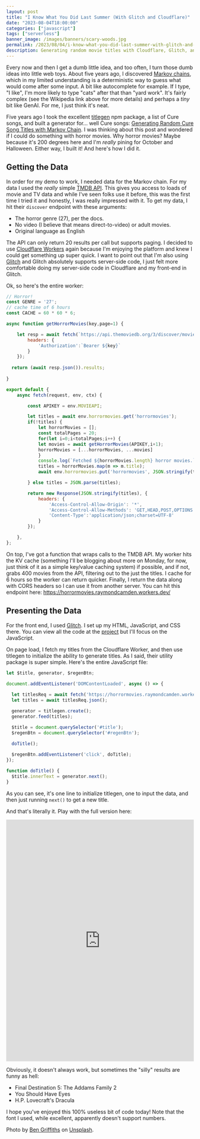```yaml
---
layout: post
title: "I Know What You Did Last Summer (With Glitch and Cloudflare)"
date: "2023-08-04T18:00:00"
categories: ["javascript"]
tags: ["serverless"]
banner_image: /images/banners/scary-woods.jpg
permalink: /2023/08/04/i-know-what-you-did-last-summer-with-glitch-and-cloudflare
description: Generating random movie titles with Cloudflare, Glitch, and more.
---
```


Every now and then I get a dumb little idea, and too often, I turn those dumb ideas into little web toys. About five years ago, I discovered 
[Markov chains](https://en.wikipedia.org/wiki/Markov_chain), which in my limited understanding is a deterministic way to guess what would come after some input. A bit like autocomplete for example. If I type, "I like", I'm more likely to type "cats" after that than "yard work". It's fairly complex (see the Wikipedia link above for more details) and perhaps a *tiny* bit like GenAI. For me, I just think it's neat. 

Five years ago I took the excellent [titlegen](https://www.npmjs.com/package/titlegen) npm package, a list of Cure songs, and built a generator for... well Cure songs: [Generating Random Cure Song Titles with Markov Chain](https://www.raymondcamden.com/2018/01/16/generating-random-cure-song-titles). I was thinking about this post and wondered if I could do something with horror movies. Why horror movies? Maybe because it's 200 degrees here and I'm *really* pining for October and Halloween. Either way, I built it! And here's how I did it.

## Getting the Data

In order for my demo to work, I needed data for the Markov chain. For my data I used the *really* simple [TMDB API](https://developer.themoviedb.org/docs). This gives you access to loads of movie and TV data and while I've seen folks use it before, this was the first time I tried it and honestly, I was really impressed with it. To get my data, I hit their `discover` endpoint with these arguments:

* The horror genre (27), per the docs.
* No video (I believe that means direct-to-video) or adult movies.
* Original language as English

The API can only return 20 results per call but supports paging. I decided to use [Cloudflare Workers](https://workers.cloudflare.com/) again because I'm enjoying the platform and knew I could get something up super quick. I want to point out that I'm also using [Glitch](https://glitch.com/) and Glitch absolutely supports server-side code, I just felt more comfortable doing my server-side code in Cloudflare and my front-end in Glitch. 

Ok, so here's the entire worker:

```js
// Horror!
const GENRE = '27';
// cache time of 6 hours
const CACHE = 60 * 60 * 6;

async function getHorrorMovies(key,page=1) {

	let resp = await fetch(`https://api.themoviedb.org/3/discover/movie?include_adult=false&include_video=false&with_genres=${GENRE}&with_original_language=en&page=${page}`, {
		headers: {
			'Authorization':`Bearer ${key}` 
		}
	});
  
  return (await resp.json()).results;
  
}

export default {
	async fetch(request, env, ctx) {

		const APIKEY = env.MOVIEAPI;

		let titles = await env.horrormovies.get('horrormovies');
		if(!titles) {
			let horrorMovies = [];
			const totalPages = 20;
			for(let i=0;i<totalPages;i++) {
			let movies = await getHorrorMovies(APIKEY,i+1);
			horrorMovies = [...horrorMovies, ...movies]
			}
			console.log(`Fetched ${horrorMovies.length} horror movies.`);
			titles = horrorMovies.map(m => m.title);
			await env.horrormovies.put('horrormovies', JSON.stringify(titles), { expirationTtl: CACHE });

		} else titles = JSON.parse(titles);

		return new Response(JSON.stringify(titles), {
			headers: {
				'Access-Control-Allow-Origin': '*',
				'Access-Control-Allow-Methods': 'GET,HEAD,POST,OPTIONS',
				'Content-Type':'application/json;charset=UTF-8'
			}
		});

	},
};
```

On top, I've got a function that wraps calls to the TMDB API. My worker hits the KV cache (something I'll be blogging about more on Monday, for now, just think of it as a simple key/value caching system) if possible, and if not, grabs 400 movies from the API, filtering out to the just the titles. I cache for 6 hours so the worker can return quicker. Finally, I return the data along with CORS headers so I can use it from another server. You can hit this endpoint here: <https://horrormovies.raymondcamden.workers.dev/>

## Presenting the Data

For the front end, I used [Glitch](https://glitch.com/). I set up my HTML, JavaScript, and CSS there. You can view all the code at the [project](https://glitch.com/edit/#!/random-horror-movie?path=index.html%3A27%3A6) but I'll focus on the JavaScript.

On page load, I fetch my titles from the Cloudflare Worker, and then use titlegen to initialize the ability to generate titles. As I said, their utility package is super simple. Here's the entire JavaScript file:

```js
let $title, generator, $regenBtn;

document.addEventListener('DOMContentLoaded', async () => {
  
  let titlesReq = await fetch('https://horrormovies.raymondcamden.workers.dev/');
  let titles = await titlesReq.json();

  generator = titlegen.create();
  generator.feed(titles);

  $title = document.querySelector('#title');
  $regenBtn = document.querySelector('#regenBtn');

  doTitle();
  
  $regenBtn.addEventListener('click', doTitle);
});

function doTitle() {
  $title.innerText = generator.next();  
}
```

As you can see, it's one line to initialize titlegen, one to input the data, and then just running `next()` to get a new title. 

And that's literally it. Play with the full version here:

<!-- Copy and Paste Me -->
<div class="glitch-embed-wrap" style="height: 650px; width: 100%;">
  <iframe
    src="https://glitch.com/embed/#!/embed/random-horror-movie?path=script.js&previewSize=100"
    title="random-horror-movie on Glitch"
    allow="geolocation; microphone; camera; midi; encrypted-media; xr-spatial-tracking; fullscreen"
    allowFullScreen
    style="height: 100%; width: 100%; border: 0;">
  </iframe>
</div>

Obviously, it doesn't always work, but sometimes the "silly" results are funny as hell:

* Final Destination 5: The Addams Family 2
* You Should Have Eyes
* H.P. Lovecraft's Dracula

I hope you've enjoyed this 100% useless bit of code today! Note that the font I used, while excellent, apparently doesn't support numbers. 

Photo by <a href="https://unsplash.com/@benofthenorth?utm_source=unsplash&utm_medium=referral&utm_content=creditCopyText">Ben Griffiths</a> on <a href="https://unsplash.com/photos/4M5Diy4vr_A?utm_source=unsplash&utm_medium=referral&utm_content=creditCopyText">Unsplash</a>.